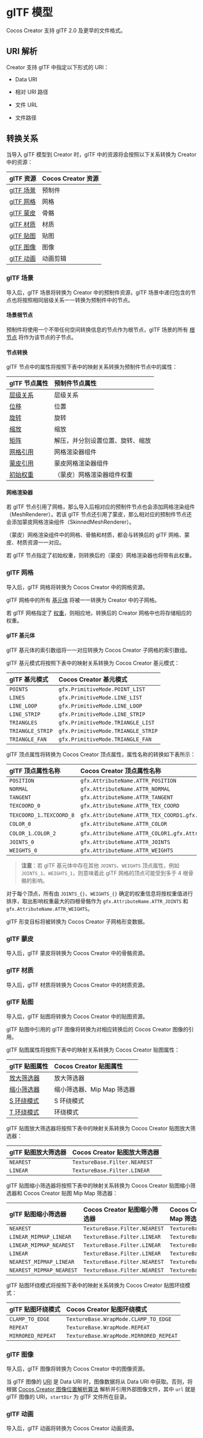 # glTF 模型

Cocos Creator 支持 glTF 2.0 及更早的文件格式。

## URI 解析

Creator 支持 glTF 中指定以下形式的 URI：

- Data URI

- 相对 URI 路径

- 文件 URL

- 文件路径

## 转换关系

当导入 glTF 模型到 Creator 时，glTF 中的资源将会按照以下关系转换为 Creator 中的资源：

|  glTF 资源  | Cocos Creator 资源 |
| :---------- | :---------------- |
| [glTF 场景](https://github.com/KhronosGroup/glTF/tree/master/specification/2.0#reference-scene)     | 预制件  |
| [glTF 网格](https://github.com/KhronosGroup/glTF/tree/master/specification/2.0#reference-mesh)      | 网格    |
| [glTF 蒙皮](https://github.com/KhronosGroup/glTF/tree/master/specification/2.0#reference-skin)      | 骨骼    |
| [glTF 材质](https://github.com/KhronosGroup/glTF/tree/master/specification/2.0#reference-material)  | 材质    |
| [glTF 贴图](https://github.com/KhronosGroup/glTF/tree/master/specification/2.0#reference-texture)   | 贴图    |
| [glTF 图像](https://github.com/KhronosGroup/glTF/tree/master/specification/2.0#reference-image)     | 图像    |
| [glTF 动画](https://github.com/KhronosGroup/glTF/tree/master/specification/2.0#reference-animation) | 动画剪辑 |

### glTF 场景

导入后，glTF 场景将转换为 Creator 中的预制件资源，glTF 场景中递归包含的节点也将按照相同层级关系一一转换为预制件中的节点。

#### 场景根节点

预制件将使用一个不带任何空间转换信息的节点作为根节点，glTF 场景的所有 [根节点](https://github.com/KhronosGroup/glTF/tree/master/specification/2.0#scenenodes) 将作为该节点的子节点。

#### 节点转换

glTF 节点中的属性将按照下表中的映射关系转换为预制件节点中的属性：

| glTF 节点属性  | 预制件节点属性 |
| :----------- | :----------- |
| [层级关系](https://github.com/KhronosGroup/glTF/tree/master/specification/2.0#nodechildren) | 层级关系              |
| [位移](https://github.com/KhronosGroup/glTF/tree/master/specification/2.0#nodetranslation) | 位置                  |
| [旋转](https://github.com/KhronosGroup/glTF/tree/master/specification/2.0#noderotation)   | 旋转                  |
| [缩放](https://github.com/KhronosGroup/glTF/tree/master/specification/2.0#nodescale)      | 缩放                  |
| [矩阵](https://github.com/KhronosGroup/glTF/tree/master/specification/2.0#nodematrix)     | 解压，并分别设置位置、旋转、缩放 |
| [网格引用](https://github.com/KhronosGroup/glTF/tree/master/specification/2.0#nodemesh)    | 网格渲染器组件          |
| [蒙皮引用](https://github.com/KhronosGroup/glTF/tree/master/specification/2.0#nodeskin)    | 蒙皮网格渲染器组件       |
| [初始权重](https://github.com/KhronosGroup/glTF/tree/master/specification/2.0#nodeweights) |（蒙皮）网格渲染器组件权重 |

#### 网格渲染器

若 glTF 节点引用了网格，那么导入后相对应的预制件节点也会添加网格渲染组件（MeshRenderer）。若该 glTF 节点还引用了蒙皮，那么相对应的预制件节点还会添加蒙皮网格渲染组件（SkinnedMeshRenderer）。

（蒙皮）网格渲染组件中的网格、骨骼和材质，都会与转换后的 glTF 网格、蒙皮、材质资源一一对应。

若 glTF 节点指定了初始权重，则转换后的（蒙皮）网格渲染器也将带有此权重。

### glTF 网格

导入后，glTF 网格将转换为 Cocos Creator 中的网格资源。

glTF 网格中的所有 [基元体](https://github.com/KhronosGroup/glTF/tree/master/specification/2.0#meshprimitives-white_check_mark) 将被一一转换为 Creator 中的子网格。

若 glTF 网格指定了 [权重](https://github.com/KhronosGroup/glTF/tree/master/specification/2.0#meshweights)，则相应地，转换后的 Creator 网格中也将存储相应的权重。

#### glTF 基元体

glTF 基元体的索引数组将一一对应转换为 Cocos Creator 子网格的索引数组。

glTF 基元模式将按照下表中的映射关系转换为 Cocos Creator 基元模式：

|  glTF 基元模式    |       Cocos Creator 基元模式       |
| :--------------- | :------------------------------- |
| `POINTS`         | `gfx.PrimitiveMode.POINT_LIST`   |
| `LINES`          | `gfx.PrimitiveMode.LINE_LIST`    |
| `LINE_LOOP`      | `gfx.PrimitiveMode.LINE_LOOP`    |
| `LINE_STRIP`     | `gfx.PrimitiveMode.LINE_STRIP`   |
| `TRIANGLES`      | `gfx.PrimitiveMode.TRIANGLE_LIST`  |
| `TRIANGLE_STRIP` | `gfx.PrimitiveMode.TRIANGLE_STRIP` |
| `TRIANGLE_FAN`   | `gfx.PrimitiveMode.TRIANGLE_FAN`   |

glTF 顶点属性将转换为 Cocos Creator 顶点属性，属性名称的转换如下表所示：

| glTF 顶点属性名称            |   Cocos Creator 顶点属性名称   |
| :------------------------  | :----------------------------------------------------------------------- |
| `POSITION`                 | `gfx.AttributeName.ATTR_POSITION`                                        |
| `NORMAL`                   | `gfx.AttributeName.ATTR_NORMAL`                                          |
| `TANGENT`                  | `gfx.AttributeName.ATTR_TANGENT`                                         |
| `TEXCOORD_0`               | `gfx.AttributeName.ATTR_TEX_COORD`                                       |
| `TEXCOORD_1`..`TEXCOORD_8` | `gfx.AttributeName.ATTR_TEX_COORD1`..`gfx.AttributeName.ATTR_TEX_COORD8` |
| `COLOR_0`                  | `gfx.AttributeName.ATTR_COLOR`                                           |
| `COLOR_1`..`COLOR_2`       | `gfx.AttributeName.ATTR_COLOR1`..`gfx.AttributeName.ATTR_COLOR2`         |
| `JOINTS_0`                 | `gfx.AttributeName.ATTR_JOINTS`                                          |
| `WEIGHTS_0`                | `gfx.AttributeName.ATTR_WEIGHTS`                                         |

> **注意**：若 glTF 基元体中存在其他 `JOINTS`、`WEIGHTS` 顶点属性，例如 `JOINTS_1`、`WEIGHTS_1`，则意味着此 glTF 网格的顶点可能受到多于 4 根骨骼的影响。

对于每个顶点，所有由 `JOINTS_{}`、`WEIGHTS_{}` 确定的权重信息将按权重值进行排序，取出影响权重最大的四根骨骼作为 `gfx.AttributeName.ATTR_JOINTS` 和 `gfx.AttributeName.ATTR_WEIGHTS`。

glTF 形变目标将被转换为 Cocos Creator 子网格形变数据。

### glTF 蒙皮

导入后，glTF 蒙皮将转换为 Cocos Creator 中的骨骼资源。

### glTF 材质

导入后，glTF 材质将转换为 Cocos Creator 中的材质资源。

### glTF 贴图

导入后，glTF 贴图将转换为 Cocos Creator 中的贴图资源。

glTF 贴图中引用的 glTF 图像将转换为对相应转换后的 Cocos Creator 图像的引用。

glTF 贴图属性将按照下表中的映射关系转换为 Cocos Creator 贴图属性：

|  glTF 贴图属性            |   Cocos Creator 贴图属性   |
| :----------------------- | :----------------------- |
| [放大筛选器](https://github.com/KhronosGroup/glTF/tree/master/specification/2.0#samplermagfilter) | 放大筛选器         |
| [缩小筛选器](https://github.com/KhronosGroup/glTF/tree/master/specification/2.0#samplerminfilter) | 缩小筛选器、Mip Map 筛选器 |
| [S 环绕模式](https://github.com/KhronosGroup/glTF/tree/master/specification/2.0#samplerwraps)     | S 环绕模式         |
| [T 环绕模式](https://github.com/KhronosGroup/glTF/tree/master/specification/2.0#samplerwrapt)     | 环绕模式           |

glTF 贴图放大筛选器将按照下表中的映射关系转换为 Cocos Creator 贴图放大筛选器：

| glTF 贴图放大筛选器 | Cocos Creator 贴图放大筛选器    |
| :---------------- | :--------------------------- |
| `NEAREST`         | `TextureBase.Filter.NEAREST` |
| `LINEAR`          | `TextureBase.Filter.LINEAR`  |

glTF 贴图缩小筛选器将按照下表中的映射关系转换为 Cocos Creator 贴图缩小筛选器和 Cocos Creator 贴图 Mip Map 筛选器：

|   glTF 贴图缩小筛选器      | Cocos Creator 贴图缩小筛选器 | Cocos Creator 贴图 Mip Map 筛选器 |
|:------------------------ | :--------------------------- | :-------------------------------- |
| `NEAREST`                | `TextureBase.Filter.NEAREST` | `TextureBase.Filter.NONE`         |
| `LINEAR_MIPMAP_LINEAR`   | `TextureBase.Filter.LINEAR`  | `TextureBase.Filter.LINEAR`       |
| `LINEAR_MIPMAP_NEAREST`  | `TextureBase.Filter.LINEAR`  | `TextureBase.Filter.NEAREST`      |
| `LINEAR`                 | `TextureBase.Filter.LINEAR`  | `TextureBase.Filter.NONE`         |
| `NEAREST_MIPMAP_LINEAR`  | `TextureBase.Filter.NEAREST` | `TextureBase.Filter.LINEAR`       |
| `NEAREST_MIPMAP_NEAREST` | `TextureBase.Filter.NEAREST` | `TextureBase.Filter.NEAREST`      |

glTF 贴图环绕模式将按照下表中的映射关系转换为 Cocos Creator 贴图环绕模式：

| glTF 贴图环绕模式   |       Cocos Creator 贴图环绕模式         |
| :---------------- | :------------------------------------- |
| `CLAMP_TO_EDGE`   | `TextureBase.WrapMode.CLAMP_TO_EDGE`   |
| `REPEAT`          | `TextureBase.WrapMode.REPEAT`          |
| `MIRRORED_REPEAT` | `TextureBase.WrapMode.MIRRORED_REPEAT` |

### glTF 图像

导入后，glTF 图像将转换为 Cocos Creator 中的图像资源。

当 glTF 图像的 [URI](https://github.com/KhronosGroup/glTF/tree/master/specification/2.0#imageuri) 是 Data URI 时，图像数据将从 Data URI 中获取。否则，将根据 [Cocos Creator 图像位置解析算法](./image-location-resolution.md) 解析并引用外部图像文件，其中 `url` 就是 glTF 图像的 URI，`startDir` 为 glTF 文件所在目录。

### glTF 动画

导入后，glTF 动画将转换为 Cocos Creator 动画资源。
